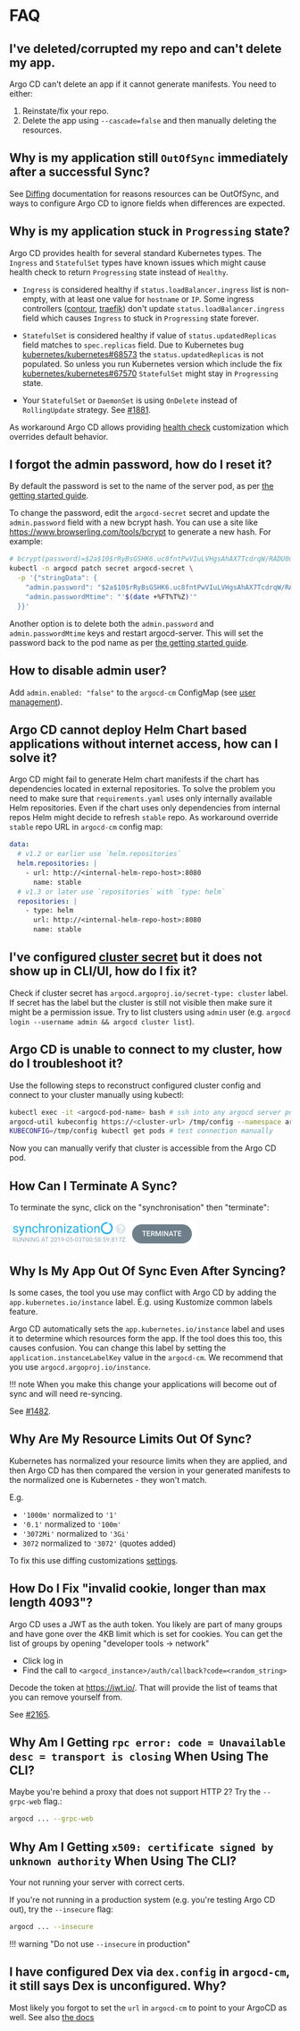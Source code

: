 # FAQ

## I've deleted/corrupted my repo and can't delete my app.

Argo CD can't delete an app if it cannot generate manifests. You need to either: 

1. Reinstate/fix your repo.
1. Delete the app using `--cascade=false` and then manually deleting the resources.

## Why is my application still `OutOfSync` immediately after a successful Sync?

See [Diffing](user-guide/diffing.md) documentation for reasons resources can be OutOfSync, and ways to configure
Argo CD to ignore fields when differences are expected.


## Why is my application stuck in `Progressing` state?

Argo CD provides health for several standard Kubernetes types. The `Ingress` and `StatefulSet` types have known issues which might cause health check
to return `Progressing` state instead of `Healthy`.

* `Ingress` is considered healthy if `status.loadBalancer.ingress` list is non-empty, with at least one value for `hostname` or `IP`. Some ingress controllers
 ([contour](https://github.com/heptio/contour/issues/403), [traefik](https://github.com/argoproj/argo-cd/issues/968#issuecomment-451082913)) don't update
 `status.loadBalancer.ingress` field which causes `Ingress` to stuck in `Progressing` state forever.

* `StatefulSet` is considered healthy if value of `status.updatedReplicas` field matches to `spec.replicas` field. Due to Kubernetes bug
[kubernetes/kubernetes#68573](https://github.com/kubernetes/kubernetes/issues/68573) the `status.updatedReplicas` is not populated. So unless you run Kubernetes version which
include the fix [kubernetes/kubernetes#67570](https://github.com/kubernetes/kubernetes/pull/67570) `StatefulSet` might stay in `Progressing` state.
* Your `StatefulSet` or `DaemonSet` is using `OnDelete` instead of `RollingUpdate` strategy. See [#1881](https://github.com/argoproj/argo-cd/issues/1881).

As workaround Argo CD allows providing [health check](operator-manual/health.md) customization which overrides default behavior.

## I forgot the admin password, how do I reset it?

By default the password is set to the name of the server pod, as per [the getting started guide](getting_started.md).

To change the password, edit the `argocd-secret` secret and update the `admin.password` field with a new bcrypt hash. You
can use a site like https://www.browserling.com/tools/bcrypt to generate a new hash. For example:

```bash
# bcrypt(password)=$2a$10$rRyBsGSHK6.uc8fntPwVIuLVHgsAhAX7TcdrqW/RADU0uh7CaChLa
kubectl -n argocd patch secret argocd-secret \
  -p '{"stringData": {
    "admin.password": "$2a$10$rRyBsGSHK6.uc8fntPwVIuLVHgsAhAX7TcdrqW/RADU0uh7CaChLa",
    "admin.passwordMtime": "'$(date +%FT%T%Z)'"
  }}'
```

Another option is to delete both the `admin.password` and `admin.passwordMtime` keys and restart argocd-server. This will set the password back to the pod name as per [the getting started guide](getting_started.md).

## How to disable admin user?

Add `admin.enabled: "false"` to the `argocd-cm` ConfigMap (see [user management](operator-manual/user-management/index.md)).

## Argo CD cannot deploy Helm Chart based applications without internet access, how can I solve it?

Argo CD might fail to generate Helm chart manifests if the chart has dependencies located in external repositories. To solve the problem you need to make sure that `requirements.yaml`
uses only internally available Helm repositories. Even if the chart uses only dependencies from internal repos Helm might decide to refresh `stable` repo. As workaround override
`stable` repo URL in `argocd-cm` config map:

```yaml
data:
  # v1.2 or earlier use `helm.repositories`
  helm.repositories: |
    - url: http://<internal-helm-repo-host>:8080
      name: stable
  # v1.3 or later use `repositories` with `type: helm`
  repositories: |
    - type: helm
      url: http://<internal-helm-repo-host>:8080
      name: stable
```

## I've configured [cluster secret](./operator-manual/declarative-setup.md#clusters) but it does not show up in CLI/UI, how do I fix it?

Check if cluster secret has `argocd.argoproj.io/secret-type: cluster` label. If secret has the label but the cluster is still not visible then make sure it might be a
permission issue. Try to list clusters using `admin` user (e.g. `argocd login --username admin && argocd cluster list`).

## Argo CD is unable to connect to my cluster, how do I troubleshoot it?

Use the following steps to reconstruct configured cluster config and connect to your cluster manually using kubectl:

```bash
kubectl exec -it <argocd-pod-name> bash # ssh into any argocd server pod
argocd-util kubeconfig https://<cluster-url> /tmp/config --namespace argocd # generate your cluster config
KUBECONFIG=/tmp/config kubectl get pods # test connection manually
```

Now you can manually verify that cluster is accessible from the Argo CD pod.

## How Can I Terminate A Sync?

To terminate the sync, click on the "synchronisation" then "terminate":

![Synchronization](assets/synchronization-button.png) ![Terminate](assets/terminate-button.png)

## Why Is My App Out Of Sync Even After Syncing?

Is some cases, the tool you use may conflict with Argo CD by adding the `app.kubernetes.io/instance` label. E.g. using Kustomize common labels feature.

Argo CD automatically sets the `app.kubernetes.io/instance` label and uses it to determine which resources form the app. If the tool does this too, this causes confusion. You can change this label by setting the `application.instanceLabelKey` value in the `argocd-cm`.  We recommend that you use `argocd.argoproj.io/instance`. 

!!! note 
    When you make this change your applications will become out of sync and will need re-syncing.

See [#1482](https://github.com/argoproj/argo-cd/issues/1482).

## Why Are My Resource Limits Out Of Sync?

Kubernetes has normalized your resource limits when they are applied, and then Argo CD has then compared the version in your generated manifests to the normalized one is Kubernetes - they won't match. 

E.g. 

* `'1000m'` normalized to `'1'`
* `'0.1'` normalized to `'100m'`
* `'3072Mi'` normalized to `'3Gi'`
* `3072` normalized to `'3072'` (quotes added)

To fix this use diffing customizations [settings](./user-guide/diffing.md#known-kubernetes-types-in-crds-resource-limits-volume-mounts-etc).

## How Do I Fix "invalid cookie, longer than max length 4093"?

Argo CD uses a JWT as the auth token. You likely are part of many groups and have gone over the 4KB limit which is set for cookies.
You can get the list of groups by opening "developer tools -> network"

* Click log in
* Find the call to `<argocd_instance>/auth/callback?code=<random_string>`

Decode the token at https://jwt.io/. That will provide the list of teams that you can remove yourself from.

See [#2165](https://github.com/argoproj/argo-cd/issues/2165).

## Why Am I Getting `rpc error: code = Unavailable desc = transport is closing` When Using The CLI?

Maybe you're behind a proxy that does not support HTTP 2? Try the `--grpc-web` flag.:

```bash
argocd ... --grpc-web
```

## Why Am I Getting `x509: certificate signed by unknown authority` When Using The CLI?

Your not running your server with correct certs.

If you're not running in a production system (e.g. you're testing Argo CD out), try the `--insecure` flag:

```bash
argocd ... --insecure
```

!!! warning "Do not use `--insecure` in production"

## I have configured Dex via `dex.config` in `argocd-cm`, it still says Dex is unconfigured. Why?

Most likely you forgot to set the `url` in `argocd-cm` to point to your ArgoCD as well. See also
[the docs](/operator-manual/user-management/#2-configure-argo-cd-for-sso)

